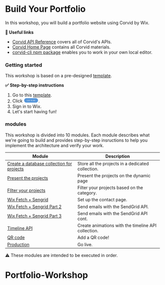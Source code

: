 # Build Your Portfolio 

In this workshop, you will build a portfolio website using Corvid by Wix.

**:link: Useful links** 

- [Corvid API Reference](https://www.wix.com/corvid/reference/) covers all of Corvid's APIs. 
- [Corvid Home Page](https://www.wix.com/corvid) contains all Corvid materials.
- [corvid-cli npm package](https://www.npmjs.com/package/corvid-cli) enables you to work in your own local editor.



### Getting started

This workshop is based on a pre-designed [template]().

**:white_check_mark: Step-by-step instructions**

1. Go to this [template]().
2. Click <img src="docs/assets/edit-this-site.png" alt="Edit this site" width="10%" height="10%">.
3. Sign in to Wix.
4. Let's start having fun!

### modules

This workshop is divided into 10 modules. Each module describes what we're going to build and provides step-by-step insructions to help you implement the architecture and verify your work.

| Module                                                                       | Description                                                               |
| ---------------------------------------------------------------------------- | ------------------------------------------------------------------------- |
| [Create a database collection for projects](docs/PROJECTS_COLLECTION.md)           | Store all the projects in a dedicated collection.                            |
| [Present the projects](docs/PRESENTING_THE_PROJECTS.md)                | Present the projects on the dynamic page |
| [FIlter your projects](docs/FIND_PROJECTS.md)              | Filter your projects based on the category.                                   |
| [Wix Fetch + Sengrid](docs/SENDGRID_API.md) | Set up the contact page.                    |
| [Wix Fetch + Sengrid Part 2](docs/SENGRID_API_PT2.md)                | Send emails with the SendGrid API.           |
| [Wix Fetch + Sengrid Part 3](docs/SENDGRID_API_PT3.md)                                          | Send emails with the SendGrid API cont. 
| [Timeline API](docs/TIMELINE_API.md)                       | Create animations with the timeline API collection.                            |
| [QR code](docs/JS_WEB_MODULES.md)                                                   | Add a QR code!                                                            |                                                               |
| [Production](docs/PRODUCTION.md)                                                           | Go live.                                                               |

⚠️ These modules are intended to be executed in order.
# Portfolio-Workshop
